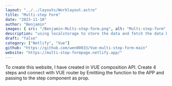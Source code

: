 ```yaml
---
layout: "../../layouts/Worklayout.astro"
title: "Multi-step Form"
date: "2023-11-10"
author: "Benjamin"
images: { src: "/Benjamin-Multi-step-form.png", alt: "Multi-step-form" }
description: "using localstorage​ to store the data and fetch the data between component and steps. "
draft: "false"
category: ["Netlify", "Vue"]
github: "https://github.com/wen00033/Vue-multi-step-form-main"
website: "https://multi-step-formpage.netlify.app/"
---
```


To create this website, I have created in VUE composition API. Create 4 steps and connect with VUE router by Emittiing the function to the APP and passing to the step component as prop.
